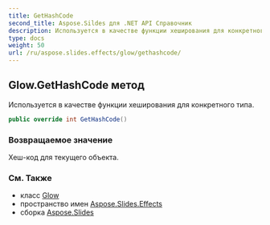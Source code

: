 ```yaml
---  
title: GetHashCode
second_title: Aspose.Sildes для .NET API Справочник  
description: Используется в качестве функции хеширования для конкретного типа.
type: docs  
weight: 50  
url: /ru/aspose.slides.effects/glow/gethashcode/
---  
```


## Glow.GetHashCode метод  

Используется в качестве функции хеширования для конкретного типа.  

```csharp  
public override int GetHashCode()  
```  

### Возвращаемое значение  

Хеш-код для текущего объекта.  

### См. Также  

* класс [Glow](../../glow)  
* пространство имен [Aspose.Slides.Effects](../../glow)  
* сборка [Aspose.Slides](../../../)  